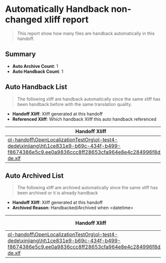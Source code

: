 # Automatically Handback non-changed xliff report
> This report show how many files are handback automatically in this handoff.

## Summary
* **Auto Archive Count**: 1
* **Auto Handback Count**: 1

## Auto Handback List
> The following xliff are handback automatically since the same xliff has been handback before with the same translation quality.

* **Handoff Xliff**: Xliff generated at this handoff
* **Referenced Xliff**: Which handback Xliff this auto handback referenced

| Handoff Xliff | Referenced Xliff | 
| --- | --- | 
| [ol-handoff\OpenLocalizationTestOrg\ol-test4-dede\xinjiang\ht\1ce831e9-b69c-434f-b499-f8674386e5c9.ee0a9836ccc8ff28653cfa964e8e4c284996f8d7.de-de.xlf](https://github.com/OpenLocalizationTestOrg/ol-test4-handoff/blob/8820787dcc3e7f1246760fdc47999cb4fa84fa84/ol-handoff/OpenLocalizationTestOrg/ol-test4-dede/xinjiang/ht/1ce831e9-b69c-434f-b499-f8674386e5c9.ee0a9836ccc8ff28653cfa964e8e4c284996f8d7.de-de.xlf) | [ol-handback\OpenLocalizationTestOrg\ol-test4-dede\xinjiang\ht\1ce831e9-b69c-434f-b499-f8674386e5c9.ee0a9836ccc8ff28653cfa964e8e4c284996f8d7.de-de.xlf](https://github.com/OpenLocalizationTestOrg/ol-test4-handback/blob/b4b1138c11f054d82ee92e3541ac806ee20e0849/ol-handback/OpenLocalizationTestOrg/ol-test4-dede/xinjiang/ht/1ce831e9-b69c-434f-b499-f8674386e5c9.ee0a9836ccc8ff28653cfa964e8e4c284996f8d7.de-de.xlf) | 

## Auto Archived List
> The following xliff are archived automatically since the same xliff has been archived or it is already handback

* **Handoff Xliff**: Xliff generated at this handoff
* **Archived Reason**: Handbacked/Archived when &lt;datetime&gt;

| Handoff Xliff | Archived Reason | 
| --- | --- | 
| [ol-handoff\OpenLocalizationTestOrg\ol-test4-dede\xinjiang\ht\1ce831e9-b69c-434f-b499-f8674386e5c9.ee0a9836ccc8ff28653cfa964e8e4c284996f8d7.de-de.xlf](https://github.com/OpenLocalizationTestOrg/ol-test4-handoff/blob/8820787dcc3e7f1246760fdc47999cb4fa84fa84/ol-handoff/OpenLocalizationTestOrg/ol-test4-dede/xinjiang/ht/1ce831e9-b69c-434f-b499-f8674386e5c9.ee0a9836ccc8ff28653cfa964e8e4c284996f8d7.de-de.xlf) | Handbacked | 

